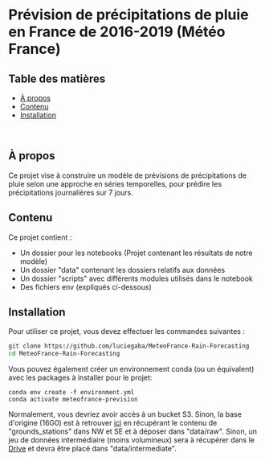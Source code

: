 # Prévision de précipitations de pluie en France de 2016-2019 (Météo France)

## Table des matières

* [À propos](#à-propos)
* [Contenu](#contenu)
* [Installation](#installation)

<br>

## À propos
Ce projet vise à construire un modèle de prévisions de précipitations de pluie selon une approche en séries temporelles, pour prédire les précipitations journalières sur 7 jours. 

## Contenu
Ce projet contient :
- Un dossier pour les notebooks (Projet contenant les résultats de notre modèle)
- Un dossier "data" contenant les dossiers relatifs aux données
- Un dossier "scripts" avec différents modules utilisés dans le notebook
- Des fichiers env (expliqués ci-dessous)

## Installation
Pour utiliser ce projet, vous devez effectuer les commandes suivantes :
```bash
git clone https://github.com/luciegaba/MeteoFrance-Rain-Forecasting
cd MeteoFrance-Rain-Forecasting
```

Vous pouvez également créer un environnement conda (ou un équivalent) avec les packages à installer pour le projet:
```
conda env create -f environment.yml
conda activate meteofrance-prevision
```
Normalement, vous devriez avoir accès à un bucket S3. Sinon, la base d'origine (16G0) est à retrouver [ici](https://meteonet.umr-cnrm.fr/dataset/data/) en récupérant le contenu de "grounds_stations" dans NW et SE et à déposer dans "data/raw".
Sinon, un jeu de données intermédiaire (moins volumineux) sera à  récupérer dans le [Drive](https://drive.google.com/file/d/1MCbUBo39btOu9SBlVZ6jN3sLgOPxTGV-/view?usp=share_link) et devra être placé dans "data/intermediate".
